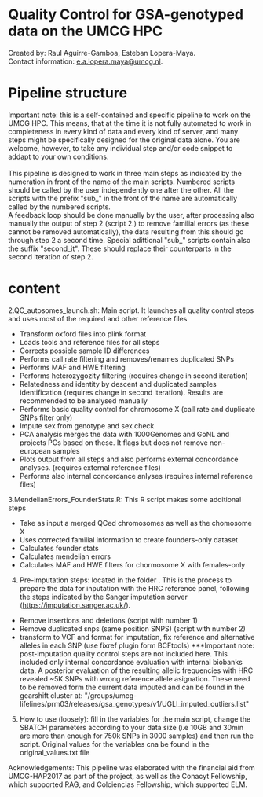 # Quality Control for GSA-genotyped data on the UMCG HPC
Created by: Raul Aguirre-Gamboa, Esteban Lopera-Maya. \
Contact information: e.a.lopera.maya@umcg.nl. 

# Pipeline structure
Important note: this is a self-contained and specific pipeline to work on the UMCG HPC. This means, that at the time it is not fully automated to work in completeness in every kind of data and every kind of server, and many steps might be specifically designed for the original data alone. You are welcome, however, to take any individual step and/or code snippet to addapt to your own conditions. \
\
This pipeline is designed to work in three main steps as indicated by the numeration in front of the name of the main scripts. Numbered scripts should be called by the user independently one after the other. All the scripts with the prefix "sub_" in the front of the name are automatically called by the numbered scripts. \
A feedback loop should be done manually by the user, after processing also manually the output of step 2 (script 2.) to remove familial errors (as these cannot be removed automatically), the data resulting from this should go through step 2 a second time. Special adittional "sub_" scripts contain also the suffix "second_it". These should replace their counterparts in the second iteration of step 2. 

#  content

2.QC_autosomes_launch.sh: Main script. It launches all quality control steps and uses most of the required and other reference files
- Transform oxford files into plink format 
- Loads tools and reference files for all steps 
- Corrects possible sample ID differences 
- Performs call rate filtering and removes/renames duplicated SNPs 
- Performs MAF and HWE filtering 
- Performs heterozygozity filtering (requires change in second iteration) 
- Relatedness and identity by descent and duplicated samples identification (requires change in second iteration). Results are recommended to be analysed manually 
- Performs basic quality control for chromosome X (call rate and duplicate SNPs filter only) 
- Impute sex from genotype and sex check 
- PCA analysis merges the data with 1000Genomes and GoNL and projects PCs based on these. It flags but does not remove non-european samples 
- Plots output from all steps and also performs external concordance analyses. (requires external reference files) 
- Performs also internal concordance anlyses (requires internal reference files) 

3.MendelianErrors_FounderStats.R: This R script makes some additional steps 
- Take as input a merged QCed chromosomes as well as the chomosome X 
- Uses corrected familial information to create founders-only dataset 
- Calculates founder stats 
- Calculates mendelian errors 
- Calculates MAF and HWE filters for chormosome X with females-only

4. Pre-imputation steps: located in the folder <Imputation>. This is the process to prepare the data for inputation with the HRC reference panel, following the steps indicated by the Sanger imputation server (https://imputation.sanger.ac.uk/). 
- Remove insertions and deletions (script with number 1) 
- Remove duplicated snps (same position SNPS) (script with number 2) 
- transform to VCF and format for imputation, fix reference and alternative alleles in each SNP (use fixref plugin form BCFtools)
***Important note: post-imputation quality control steps are not included here. This included only internal concordance evaluation with internal biobanks data. A posterior evaluation of the resulting allelic frequencies with HRC revealed ~5K SNPs with wrong reference allele asignation. These need to be removed form the current data imputed and can be found in the gearshift cluster at: "/groups/umcg-lifelines/prm03/releases/gsa_genotypes/v1/UGLI_imputed_outliers.list"
  
5. How to use (loosely):
  fill in the variables for the main script, change the SBATCH parameters according to your data size (i.e 10GB and 30min are more than enough for 750k SNPs in 3000 samples) and then run the script.
  Original values for the variables cna be found in the original_values.txt file
  
Acknowledgements:
This pipeline was elaborated with the financial aid from UMCG-HAP2017 as part of the project, as well as the Conacyt Fellowship, which supported RAG, and Colciencias Fellowship, which supported ELM.
  


